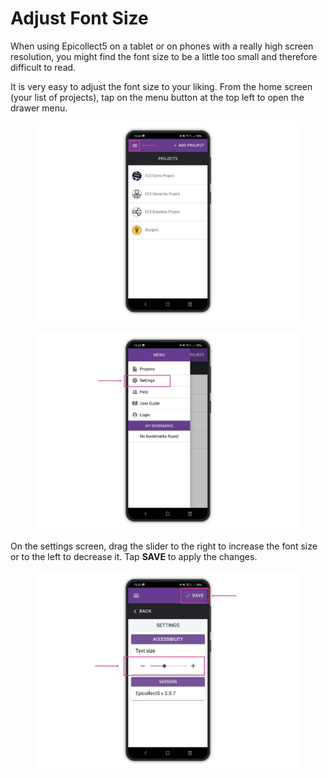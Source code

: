 # Adjust Font Size

When using Epicollect5 on a tablet or on phones with a really high screen resolution, you might find the font size to be a little too small and therefore difficult to read.

&#x20;It is very easy to adjust the font size to your liking. From the home screen (your list of projects), tap on the menu button at the top left to open the drawer menu.

<figure><img src="../.gitbook/assets/iMarkup_20230517_153519.jpg" alt=""><figcaption></figcaption></figure>

<figure><img src="../.gitbook/assets/iMarkup_20230517_153621.jpg" alt=""><figcaption></figcaption></figure>

On the settings screen, drag the slider to the right to increase the font size or to the left to decrease it. Tap **SAVE** to apply the changes.

<figure><img src="../.gitbook/assets/iMarkup_20230517_153809.jpg" alt=""><figcaption></figcaption></figure>
